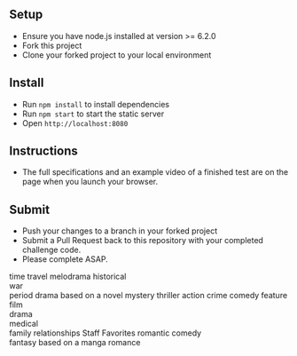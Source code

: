 Setup
---

- Ensure you have node.js installed at version >= 6.2.0
- Fork this project
- Clone your forked project to your local environment

Install
---

- Run `npm install` to install dependencies
- Run `npm start` to start the static server
- Open `http://localhost:8080`

Instructions
---

- The full specifications and an example video of a finished test are on the page when you launch your browser.

Submit
---

- Push your changes to a branch in your forked project
- Submit a Pull Request back to this repository with your completed challenge code.
- Please complete ASAP.

  
time travel 
melodrama 
historical  
war  
period drama 
based on a novel 
mystery 
thriller 
action 
crime 
comedy 
feature film         
drama   
medical   
family relationships 
Staff Favorites 
romantic comedy  
fantasy 
based on a manga 
romance